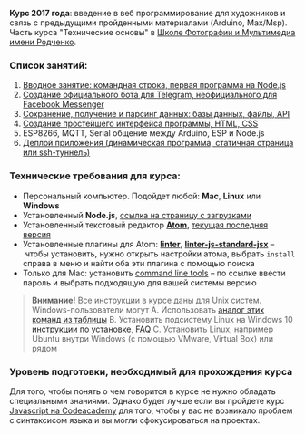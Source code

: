 __Курс 2017 года__: введение в веб программирование для художников и связь с предыдущими пройденными материалами (Arduino, Max/Msp). Часть курса "Технические основы" в [Школе Фотографии и Мультимедиа имени Родченко](http://mdfschool.ru).


### Список занятий:

01. [Вводное занятие: командная строка, первая программа на Node.js](lesson-01)
02. [Создание официального бота для Telegram, неофициального для Facebook Messenger](lesson-02)
03. [Сохранение, получение и парсинг данных: базы данных, файлы, API](lesson-03)
04. [Создание простейшего интерфейса программы, HTML, CSS](lesson-04)
05. ESP8266, MQTT, Serial общение между Arduino, ESP и Node.js
06. [Деплой приложения (динамическая программа, статичная страница или ssh-туннель)](lesson-06)


### Технические требования для курса:

- Персональный компьютер. Подойдет любой: __Mac__, __Linux__ или __Windows__
- Установленный __Node.js__, [ссылка на страницу с загрузками](https://nodejs.org/en/download/)
- Установленный текстовый редактор [__Atom__](http://atom.io), [текущая последняя версия](https://github.com/atom/atom/releases/tag/v1.16.0)
- Установленные плагины для Atom: [__linter__](https://atom.io/packages/linter), [__linter-js-standard-jsx__](https://atom.io/packages/linter-js-standard-jsx) – чтобы установить, нужно открыть настройки атома, выбрать `install` справа в меню и найти оба эти плагина с помощью поиска
- Только для Mac: установить [command line tools](https://developer.apple.com/downloads/) – по ссылке ввести пароль и выбрать подходящую для вашей системы версию

> __Внимание!__ Все инструкции в курсе даны для Unix систем. Windows-пользователи могут
  A. Использовать [аналог этих команд из таблицы](https://www.lemoda.net/windows/windows2unix/windows2unix.html)
  B. Установить подсистему Linux на Windows 10 [инструкции по установке](https://msdn.microsoft.com/en-us/commandline/wsl/install_guide), [FAQ](https://msdn.microsoft.com/en-us/commandline/wsl/faq)
  C. Установить Linux, например Ubuntu внутри Windows (с помощью VMware, Virtual Box) или рядом


### Уровень подготовки, необходимый для прохождения курса

Для того, чтобы понять о чем говорится в курсе не нужно обладать специальными знаниями. Однако будет лучше если вы пройдете курс [Javascript на Codeacademy](https://www.codecademy.com/learn/learn-javascript) для того, чтобы у вас не возникало проблем с синтаксисом языка и вы могли сфокусироваться на проектах.
